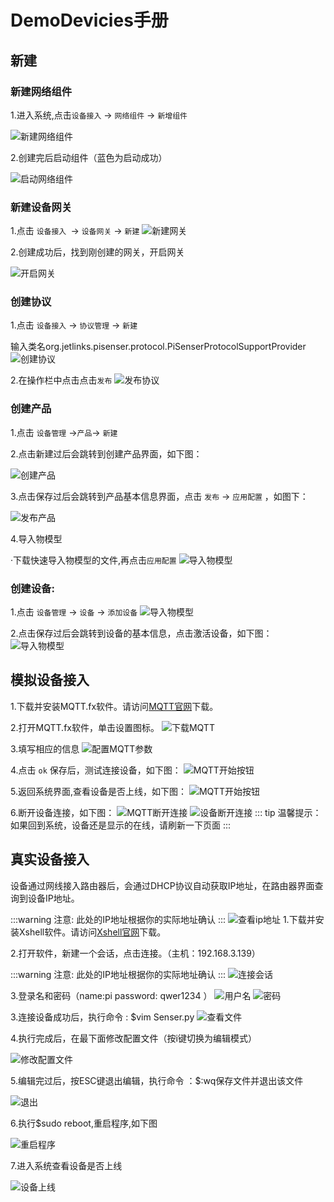 # DemoDevicies手册

## 新建

### 新建网络组件

1.进入系统,点击`设备接入` → `网络组件` → `新增组件`

![新建网络组件](images/device_demo/Network_components.png)

2.创建完后启动组件（蓝色为启动成功）

![启动网络组件](images/device_demo/start_network.png)

### 新建设备网关

1.点击 `设备接入 `→ `设备网关` → `新建`
![新建网关](images/device_demo/device_gateway.png)

2.创建成功后，找到刚创建的网关，开启网关

![开启网关](images/device_demo/start_gateway.png)

### 创建协议
1.点击 `设备接入` → `协议管理` → `新建`

输入类名org.jetlinks.pisenser.protocol.PiSenserProtocolSupportProvider
![创建协议](images/device_demo/create_protocol.png)

2.在操作栏中点击点击`发布`
![发布协议](images/device_demo/protocol_release.png)
### 创建产品
1.点击 `设备管理` →`产品`→ `新建`

2.点击新建过后会跳转到创建产品界面，如下图：

![创建产品](images/device_demo/create_product.png)

3.点击保存过后会跳转到产品基本信息界面，点击 `发布` → `应用配置` ，如图下：

![发布产品](images/device_demo/product_release.png)

4.导入物模型

·下载快速导入物模型的文件,再点击`应用配置`
![导入物模型](images/device_demo/download.png)
### 创建设备:

1.点击 `设备管理` → `设备` → `添加设备`
![导入物模型](images/device_demo/create_equipment.png)

2.点击保存过后会跳转到设备的基本信息，点击激活设备，如下图：
![导入物模型](images/device_demo/activate_equipment.png)

## 模拟设备接入
1.下载并安装MQTT.fx软件。请访问[MQTT官网](https://mqttfx.jensd.de/index.php/download?spm=a2c4g.11186623.2.16.20ab5800HxuVJR)下载。

2.打开MQTT.fx软件，单击设置图标。
![下载MQTT](images/device_demo/mqttfx-index.png)

3.填写相应的信息
![配置MQTT参数](images/device_demo/mqtt_config.png)

4.点击 `ok` 保存后，测试连接设备，如下图：
![MQTT开始按钮](images/device_demo/start_config.png)

5.返回系统界面,查看设备是否上线，如下图：
![MQTT开始按钮](images/device_demo/equipment_online.png)

6.断开设备连接，如下图：
![MQTT断开连接](images/device_demo/stop_config.png)
![设备断开连接](images/device_demo/off_line.png)
::: tip 温馨提示：
如果回到系统，设备还是显示的在线，请刷新一下页面
:::

## 真实设备接入
设备通过网线接入路由器后，会通过DHCP协议自动获取IP地址，在路由器界面查询到设备IP地址。

:::warning 注意:
此处的IP地址根据你的实际地址确认
:::
![查看ip地址](images/device_demo/equipment_ip.png)
1.下载并安装Xshell软件。请访问[Xshell官网](https://www.xshellcn.com/xiazai.html)下载。

2.打开软件，新建一个会话，点击连接。（主机：192.168.3.139）

:::warning 注意:
此处的IP地址根据你的实际地址确认
:::
![连接会话](images/device_demo/Connect_session.png)

3.登录名和密码（name:pi    password:  qwer1234 ）
![用户名](images/device_demo/login_name.png)
![密码](images/device_demo/login_password.png)

3.连接设备成功后，执行命令 : $vim Senser.py
![查看文件](images/device_demo/create_file.png)

4.执行完成后，在最下面修改配置文件（按i键切换为编辑模式）

![修改配置文件](images/device_demo/update_file.png)

5.编辑完过后，按ESC键退出编辑，执行命令 ：$:wq保存文件并退出该文件

![退出](images/device_demo/exit_file.png)

6.执行$sudo reboot,重启程序,如下图

![重启程序](images/device_demo/reboot_procedure.png)

7.进入系统查看设备是否上线

![设备上线](images/device_demo/online_equipment.png)
